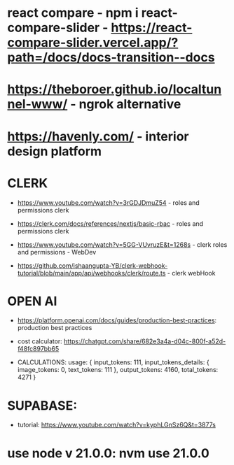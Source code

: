 # react compare - npm i react-compare-slider - https://react-compare-slider.vercel.app/?path=/docs/docs-transition--docs

# https://theboroer.github.io/localtunnel-www/ - ngrok alternative

# https://havenly.com/ - interior design platform

# CLERK

- https://www.youtube.com/watch?v=3rGDJDmuZ54 - roles and permissions clerk

- https://clerk.com/docs/references/nextjs/basic-rbac - roles and permissions clerk

- https://www.youtube.com/watch?v=5GG-VUvruzE&t=1268s - clerk roles and permissions - WebDev

- https://github.com/ishaangupta-YB/clerk-webhook-tutorial/blob/main/app/api/webhooks/clerk/route.ts - clerk webHook


# OPEN AI

- https://platform.openai.com/docs/guides/production-best-practices: production best practices

- cost calculator: https://chatgpt.com/share/682e3a4a-d04c-800f-a52d-f48fc897bb65

- CALCULATIONS: 
    usage: {
        input_tokens: 111,
        input_tokens_details: { image_tokens: 0, text_tokens: 111 },
        output_tokens: 4160,
        total_tokens: 4271
    }

# SUPABASE:
 - tutorial: https://www.youtube.com/watch?v=kyphLGnSz6Q&t=3877s

 # use node v 21.0.0: nvm use 21.0.0